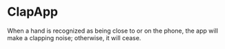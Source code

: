# ClapApp
When a hand is recognized as being close to or on the phone, the app will make a clapping noise; otherwise, it will cease.
